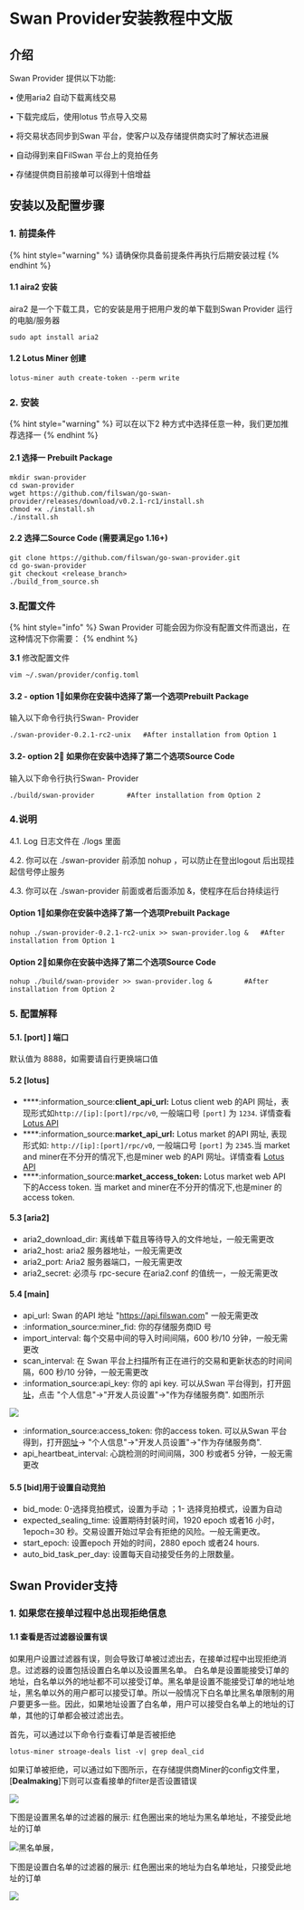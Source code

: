 # Swan Provider安装教程中文版

## 介绍

Swan Provider 提供以下功能:

• 使用aria2 自动下载离线交易

• 下载完成后，使用lotus 节点导入交易

• 将交易状态同步到Swan 平台，使客户以及存储提供商实时了解状态进展

• 自动得到来自FilSwan 平台上的竞拍任务

• 存储提供商目前接单可以得到十倍增益

## 安装以及配置步骤

### 1. 前提条件

{% hint style="warning" %}
请确保你具备前提条件再执行后期安装过程
{% endhint %}

#### 1.1 aira2 安装

aira2 是一个下载工具，它的安装是用于把用户发的单下载到Swan Provider 运行的电脑/服务器

```
sudo apt install aria2
```

#### 1.2 Lotus Miner 创建

```
lotus-miner auth create-token --perm write
```

### 2. 安装

{% hint style="warning" %}
可以在以下2 种方式中选择任意一种，我们更加推荐选择一
{% endhint %}

#### 2.1 选择一 Prebuilt Package

```
mkdir swan-provider
cd swan-provider
wget https://github.com/filswan/go-swan-provider/releases/download/v0.2.1-rc1/install.sh
chmod +x ./install.sh
./install.sh
```

#### 2.2 选择二Source Code (需要满足go 1.16+)

```
git clone https://github.com/filswan/go-swan-provider.git
cd go-swan-provider
git checkout <release_branch>
./build_from_source.sh
```

###

### 3.配置文件

{% hint style="info" %}
Swan Provider 可能会因为你没有配置文件而退出，在这种情况下你需要：
{% endhint %}

**3.1** 修改配置文件

```
vim ~/.swan/provider/config.toml
```

#### 3.2 - option 1⃣️如果你在安装中选择了第一个选项Prebuilt Package&#x20;

输入以下命令行执行Swan- Provider

```
./swan-provider-0.2.1-rc2-unix   #After installation from Option 1
```

#### 3.2- option 2⃣️ 如果你在安装中选择了第二个选项Source Code

输入以下命令行执行Swan- Provider

```
./build/swan-provider        #After installation from Option 2
```



### 4.说明

4.1. Log 日志文件在 ./logs 里面

4.2. 你可以在 ./swan-provider 前添加 nohup ，可以防止在登出logout 后出现挂起信号停止服务

4.3. 你可以在 ./swan-provider 前面或者后面添加 &，使程序在后台持续运行

#### Option 1⃣️如果你在安装中选择了第一个选项Prebuilt Package&#x20;

```
nohup ./swan-provider-0.2.1-rc2-unix >> swan-provider.log &   #After installation from Option 1
```

#### Option 2⃣️如果你在安装中选择了第二个选项Source Code

```
nohup ./build/swan-provider >> swan-provider.log &        #After installation from Option 2
```

###

### 5. 配置解释

#### **5.1. \[port] ] 端口**

默认值为 8888，如需要请自行更换端口值

#### 5.2 \[lotus]

* ****:information\_source:**client\_api\_url:** Lotus client web 的API 网址，表现形式如`http://[ip]:[port]/rpc/v0`, 一般端口号 `[port]` 为 `1234`. 详情查看 [Lotus API](https://docs.filecoin.io/reference/lotus-api/)
* ****:information\_source:**market\_api\_url:** Lotus market 的API 网址, 表现形式如: `http://[ip]:[port]/rpc/v0`, 一般端口号 `[port]` 为  `2345`.当 market and miner在不分开的情况下,也是miner web 的API 网址。详情查看 [Lotus API](https://docs.filecoin.io/reference/lotus-api/)
* ****:information\_source:**market\_access\_token:** Lotus market web API 下的Access token. 当 market and miner在不分开的情况下,也是miner 的access token.&#x20;

#### 5.3 \[aria2]

* aria2\_download\_dir: 离线单下载且等待导入的文件地址，一般无需更改
* aria2\_host: aria2 服务器地址，一般无需更改
* aria2\_port: Aria2 服务器端口，一般无需更改
* aria2\_secret: 必须与 rpc-secure 在aria2.conf 的值统一，一般无需更改

#### 5.4 \[main]

* api\_url: Swan 的API 地址 "https://api.filswan.com" 一般无需更改
* :information\_source:miner\_fid: 你的存储服务商ID 号
* import\_interval: 每个交易中间的导入时间间隔，600 秒/10 分钟，一般无需更改
* scan\_interval: 在 Swan 平台上扫描所有正在进行的交易和更新状态的时间间隔，600 秒/10 分钟，一般无需更改
* :information\_source:api\_key: 你的 api key. 可以从Swan 平台得到，打开[网址](https://www.filswan.com)，点击 "个人信息"->"开发人员设置"->"作为存储服务商". 如图所示

![](<../.gitbook/assets/Swan Provider 中文版安装教程(1).tiff>)

* :information\_source:access\_token: 你的access token. 可以从Swan 平台得到，打开[网址](https://www.filswan.com/)-> "个人信息"->"开发人员设置"->"作为存储服务商".
* api\_heartbeat\_interval: 心跳检测的时间间隔，300 秒或者5 分钟，一般无需更改

#### 5.5 \[bid]用于设置自动竞拍

* bid\_mode: 0-选择竞拍模式，设置为手动 ；1- 选择竞拍模式，设置为自动
* expected\_sealing\_time: 设置期待封装时间，1920 epoch 或者16 小时，1epoch=30 秒。交易设置开始过早会有拒绝的风险。一般无需更改。
* start\_epoch: 设置epoch 开始的时间，2880 epoch 或者24 hours.
* auto\_bid\_task\_per\_day: 设置每天自动接受任务的上限数量。

## Swan Provider支持

### 1. 如果您在接单过程中总出现拒绝信息

#### 1.1 查看是否过滤器设置有误

如果用户设置过滤器有误，则会导致订单被过滤出去，在接单过程中出现拒绝消息。过滤器的设置包括设置白名单以及设置黑名单。 白名单是设置能接受订单的地址，白名单以外的地址都不可以接受订单。黑名单是设置不能接受订单的地址地址，黑名单以外的用户都可以接受订单。所以一般情况下白名单比黑名单限制的用户要更多一些。因此，如果地址设置了白名单，用户可以接受白名单上的地址的订单，其他的订单都会被过滤出去。&#x20;

首先，可以通过以下命令行查看订单是否被拒绝

```
lotus-miner stroage-deals list -v| grep deal_cid
```

如果订单被拒绝，可以通过如下图所示，在存储提供商Miner的config文件里，\[**Dealmaking**]下则可以查看接单的filter是否设置错误

![](../.gitbook/assets/WechatIMG271.jpeg)

下图是设置黑名单的过滤器的展示: 红色圈出来的地址为黑名单地址，不接受此地址的订单

![黑名单展，](../.gitbook/assets/黑名单.png)

下图是设置白名单的过滤器的展示: 红色圈出来的地址为白名单地址，只接受此地址的订单

![](../.gitbook/assets/白名单.png)
